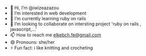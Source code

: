 - 👋 Hi, I’m @iwizeazazou
- 👀 I’m interested in web development
- 🌱 I’m currently learning ruby on rails
- 💞️ I’m looking to collaborate on intersting project 'ruby on rails , javascript,...'
- 📫 How to reach me elkebch.fe@gmail.com
- 😄 Pronouns: she/her
- ⚡ Fun fact: i like knitting and crocheting

<!---
iwizeazazou/iwizeazazou is a ✨ special ✨ repository because its `README.md` (this file) appears on your GitHub profile.
You can click the Preview link to take a look at your changes.
--->
